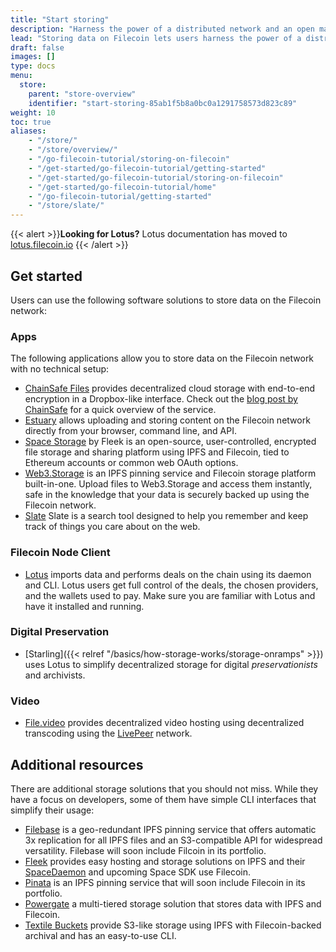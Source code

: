 ```yaml
---
title: "Start storing"
description: "Harness the power of a distributed network and an open market served by thousands of different Filecoin storage providers."
lead: "Storing data on Filecoin lets users harness the power of a distributed network and an open market served by thousands of different storage providers."
draft: false
images: []
type: docs
menu:
  store:
    parent: "store-overview"
    identifier: "start-storing-85ab1f5b8a0bc0a1291758573d823c89"
weight: 10
toc: true
aliases:
    - "/store/"
    - "/store/overview/"
    - "/go-filecoin-tutorial/storing-on-filecoin"
    - "/get-started/go-filecoin-tutorial/getting-started"
    - "/get-started/go-filecoin-tutorial/storing-on-filecoin"
    - "/get-started/go-filecoin-tutorial/home"
    - "/go-filecoin-tutorial/getting-started"
    - "/store/slate/"
---
```


{{< alert  >}}**Looking for Lotus?**
Lotus documentation has moved to [lotus.filecoin.io](https://lotus.filecoin.io)
{{< /alert >}}

## Get started

Users can use the following software solutions to store data on the Filecoin network:

### Apps

The following applications allow you to store data on the Filecoin network with no technical setup:

- [ChainSafe Files](https://files.chainsafe.io/) provides decentralized cloud storage with end-to-end encryption in a Dropbox-like interface. Check out the [blog post by ChainSafe](https://medium.com/chainsafe-systems/introducing-chainsafe-files-3eedabdec922) for a quick overview of the service.
- [Estuary](https://estuary.tech) allows uploading and storing content on the Filecoin network directly from your browser, command line, and API.
- [Space Storage](https://space.storage/) by Fleek is an open-source, user-controlled, encrypted file storage and sharing platform using IPFS and Filecoin, tied to Ethereum accounts or common web OAuth options.
- [Web3.Storage](https://web3.storage) is an IPFS pinning service and Filecoin storage platform built-in-one. Upload files to Web3.Storage and access them instantly, safe in the knowledge that your data is securely backed up using the Filecoin network.
- [Slate](https://slate.host/) Slate is a search tool designed to help you remember and keep track of things you care about on the web.

### Filecoin Node Client

- [Lotus](https://lotus.filecoin.io) imports data and performs deals on the chain using its daemon and CLI. Lotus users get full control of the deals, the chosen providers, and the wallets used to pay. Make sure you are familiar with Lotus and have it installed and running.

### Digital Preservation

- [Starling]({{< relref "/basics/how-storage-works/storage-onramps" >}}) uses Lotus to simplify decentralized storage for digital _preservationists_ and archivists.

### Video

- [File.video](https://file.video/) provides decentralized video hosting using decentralized transcoding using the [LivePeer](https://livepeer.org/) network.

## Additional resources

There are additional storage solutions that you should not miss. While they have a focus on developers, some of them have simple CLI interfaces that simplify their usage:

- [Filebase](https://filebase.com) is a geo-redundant IPFS pinning service that offers automatic 3x replication for all IPFS files and an S3-compatible API for widespread versatility. Filebase will soon include Filcoin in its portfolio.
- [Fleek](https://fleek.co) provides easy hosting and storage solutions on IPFS and their [SpaceDaemon](https://docs.fleek.co/space-daemon/overview/) and upcoming Space SDK use Filecoin.
- [Pinata](https://pinata.cloud/) is an IPFS pinning service that will soon include Filecoin in its portfolio.
- [Powergate](https://github.com/textileio/powergate) a multi-tiered storage solution that stores data with IPFS and Filecoin.
- [Textile Buckets](https://docs.textile.io/buckets/) provide S3-like storage using IPFS with Filecoin-backed archival and has an easy-to-use CLI.
